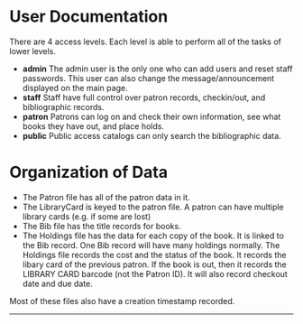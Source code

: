 # User Documentation

There are 4 access levels. Each level is able to perform all of the tasks of lower levels.
* **admin**  The admin user is the only one who can add users and reset staff passwords. This user can also change the message/announcement displayed on the main page.
* **staff**  Staff have full control over patron records, checkin/out, and bibliographic records.
* **patron** Patrons can log on and check their own information, see what books they have out, and place holds.
* **public** Public access catalogs can only search the bibliographic data.

# Organization of Data

* The Patron file has all of the patron data in it.
* The LibraryCard is keyed to the patron file. A patron can have multiple library cards (e.g. if some are lost)
* The Bib file has the title records for books.
* The Holdings file has the data for each copy of the book. It is linked to the Bib record. One Bib record will have many holdings normally.
The Holdings file records the cost and the status of the book. It records the libary card of the previous patron.
If the book is out, then it records the LIBRARY CARD barcode (not the Patron ID). It will also record checkout date and due date.

Most of these files also have a creation timestamp recorded.

-------------

